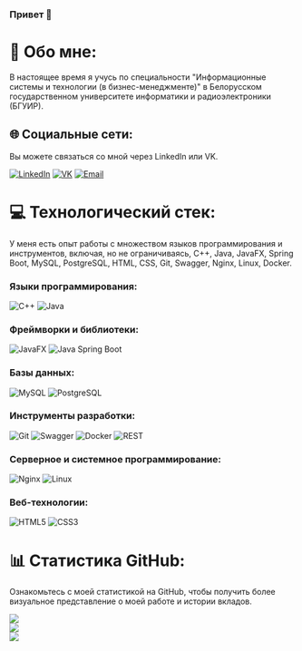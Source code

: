 ### Привет 👋

# 💫 Обо мне:
В настоящее время я учусь по специальности "Информационные системы и технологии (в бизнес-менеджменте)" в Белорусском государственном университете информатики и радиоэлектроники (БГУИР).

## 🌐 Социальные сети:
Вы можете связаться со мной через LinkedIn или VK.

[![LinkedIn](https://img.shields.io/badge/LinkedIn-%230077B5.svg?logo=linkedin&logoColor=white)](https://www.linkedin.com/in/daniil-tsiunchyk/)
[![VK](https://img.shields.io/badge/VK-%234267A1.svg?logo=vk&logoColor=white)](https://vk.com/pascal_rabbit)
[![Email](https://img.shields.io/badge/Email-%23333.svg?style=for-the-badge&logo=gmail&logoColor=white)](mailto:fcad.td@gmail.com)

# 💻 Технологический стек:
У меня есть опыт работы с множеством языков программирования и инструментов, включая, но не ограничиваясь, C++, Java, JavaFX, Spring Boot, MySQL, PostgreSQL, HTML, CSS, Git, Swagger, Nginx, Linux, Docker.

### Языки программирования:
![C++](https://img.shields.io/badge/c++-%2300599C.svg?style=for-the-badge&logo=c%2B%2B&logoColor=white)
![Java](https://img.shields.io/badge/java-%23ED8B00.svg?style=for-the-badge&logo=java&logoColor=white)

### Фреймворки и библиотеки:
![JavaFX](https://img.shields.io/badge/javafx-%2300769C.svg?style=for-the-badge&logo=java&logoColor=white)
![Java Spring Boot](https://img.shields.io/badge/Spring_Boot-F2F4F9.svg?style=for-the-badge&logo=spring-boot)

### Базы данных:
![MySQL](https://img.shields.io/badge/mysql-%2300f.svg?style=for-the-badge&logo=mysql&logoColor=white)
![PostgreSQL](https://img.shields.io/badge/PostgreSQL-%23316192.svg?style=for-the-badge&logo=postgresql&logoColor=white)

### Инструменты разработки:
![Git](https://img.shields.io/badge/git-%23F05033.svg?style=for-the-badge&logo=git&logoColor=white)
![Swagger](https://img.shields.io/badge/Swagger-%23Clover.svg?style=for-the-badge&logo=swagger&logoColor=white)
![Docker](https://img.shields.io/badge/Docker-%232496ED.svg?style=for-the-badge&logo=docker&logoColor=white)
![REST](https://img.shields.io/badge/REST-%2300f.svg?style=for-the-badge&logo=rest&logoColor=white)

### Серверное и системное программирование:
![Nginx](https://img.shields.io/badge/nginx-%23009639.svg?style=for-the-badge&logo=nginx&logoColor=white)
![Linux](https://img.shields.io/badge/linux-%23FCC624.svg?style=for-the-badge&logo=linux&logoColor=black)

### Веб-технологии:
![HTML5](https://img.shields.io/badge/html5-%23E34F26.svg?style=for-the-badge&logo=html5&logoColor=white)
![CSS3](https://img.shields.io/badge/css3-%231572B6.svg?style=for-the-badge&logo=css3&logoColor=white)

# 📊 Статистика GitHub:
Ознакомьтесь с моей статистикой на GitHub, чтобы получить более визуальное представление о моей работе и истории вкладов.

![](https://github-readme-stats.vercel.app/api?username=Daniil-Tsiunchyk&theme=dark&hide_border=false&include_all_commits=true&count_private=true)<br/>
![](https://github-readme-streak-stats.herokuapp.com/?user=Daniil-Tsiunchyk&theme=dark&hide_border=false)<br/>
![](https://github-readme-stats.vercel.app/api/top-langs/?username=Daniil-Tsiunchyk&theme=dark&hide_border=false&include_all_commits=true&count_private=true&layout=compact)
